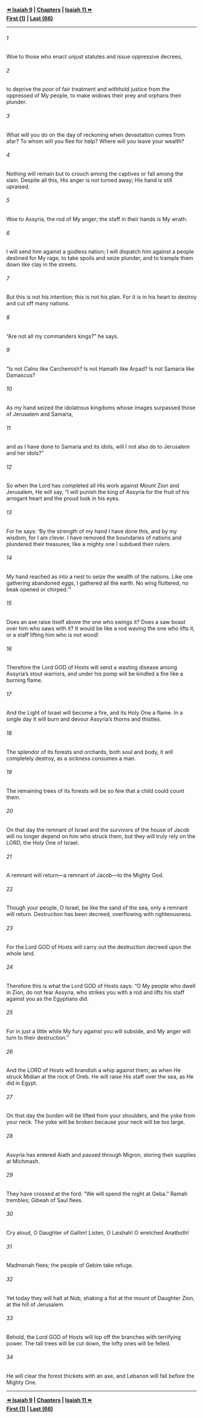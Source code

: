   
**[⏪ Isaiah 9](./Isaiah%209.md) | [Chapters](./_index.md) | [Isaiah 11 ⏩](./Isaiah%2011.md)**  
**[First (1)](./Isaiah%201.md) | [Last (66)](./Isaiah%2066.md)**  
  
---  
  
###### 1  
Woe to those who enact unjust statutes and issue oppressive decrees,  
  
###### 2  
to deprive the poor of fair treatment and withhold justice from the oppressed of My people, to make widows their prey and orphans their plunder.  
  
###### 3  
What will you do on the day of reckoning when devastation comes from afar? To whom will you flee for help? Where will you leave your wealth?  
  
###### 4  
Nothing will remain but to crouch among the captives or fall among the slain. Despite all this, His anger is not turned away; His hand is still upraised.  
  
###### 5  
Woe to Assyria, the rod of My anger; the staff in their hands is My wrath.  
  
###### 6  
I will send him against a godless nation; I will dispatch him against a people destined for My rage, to take spoils and seize plunder, and to trample them down like clay in the streets.  
  
###### 7  
But this is not his intention; this is not his plan. For it is in his heart to destroy and cut off many nations.  
  
###### 8  
“Are not all my commanders kings?” he says.  
  
###### 9  
“Is not Calno like Carchemish? Is not Hamath like Arpad? Is not Samaria like Damascus?  
  
###### 10  
As my hand seized the idolatrous kingdoms whose images surpassed those of Jerusalem and Samaria,  
  
###### 11  
and as I have done to Samaria and its idols, will I not also do to Jerusalem and her idols?”  
  
###### 12  
So when the Lord has completed all His work against Mount Zion and Jerusalem, He will say, “I will punish the king of Assyria for the fruit of his arrogant heart and the proud look in his eyes.  
  
###### 13  
For he says: ‘By the strength of my hand I have done this, and by my wisdom, for I am clever. I have removed the boundaries of nations and plundered their treasures; like a mighty one I subdued their rulers.  
  
###### 14  
My hand reached as into a nest to seize the wealth of the nations. Like one gathering abandoned eggs, I gathered all the earth. No wing fluttered, no beak opened or chirped.’”  
  
###### 15  
Does an axe raise itself above the one who swings it? Does a saw boast over him who saws with it? It would be like a rod waving the one who lifts it, or a staff lifting him who is not wood!  
  
###### 16  
Therefore the Lord GOD of Hosts will send a wasting disease among Assyria’s stout warriors, and under his pomp will be kindled a fire like a burning flame.  
  
###### 17  
And the Light of Israel will become a fire, and its Holy One a flame. In a single day it will burn and devour Assyria’s thorns and thistles.  
  
###### 18  
The splendor of its forests and orchards, both soul and body, it will completely destroy, as a sickness consumes a man.  
  
###### 19  
The remaining trees of its forests will be so few that a child could count them.  
  
###### 20  
On that day the remnant of Israel and the survivors of the house of Jacob will no longer depend on him who struck them, but they will truly rely on the LORD, the Holy One of Israel.  
  
###### 21  
A remnant will return—a remnant of Jacob—to the Mighty God.  
  
###### 22  
Though your people, O Israel, be like the sand of the sea, only a remnant will return. Destruction has been decreed, overflowing with righteousness.  
  
###### 23  
For the Lord GOD of Hosts will carry out the destruction decreed upon the whole land.  
  
###### 24  
Therefore this is what the Lord GOD of Hosts says: “O My people who dwell in Zion, do not fear Assyria, who strikes you with a rod and lifts his staff against you as the Egyptians did.  
  
###### 25  
For in just a little while My fury against you will subside, and My anger will turn to their destruction.”  
  
###### 26  
And the LORD of Hosts will brandish a whip against them, as when He struck Midian at the rock of Oreb. He will raise His staff over the sea, as He did in Egypt.  
  
###### 27  
On that day the burden will be lifted from your shoulders, and the yoke from your neck. The yoke will be broken because your neck will be too large.  
  
###### 28  
Assyria has entered Aiath and passed through Migron, storing their supplies at Michmash.  
  
###### 29  
They have crossed at the ford: “We will spend the night at Geba.” Ramah trembles; Gibeah of Saul flees.  
  
###### 30  
Cry aloud, O Daughter of Gallim! Listen, O Laishah! O wretched Anathoth!  
  
###### 31  
Madmenah flees; the people of Gebim take refuge.  
  
###### 32  
Yet today they will halt at Nob, shaking a fist at the mount of Daughter Zion, at the hill of Jerusalem.  
  
###### 33  
Behold, the Lord GOD of Hosts will lop off the branches with terrifying power. The tall trees will be cut down, the lofty ones will be felled.  
  
###### 34  
He will clear the forest thickets with an axe, and Lebanon will fall before the Mighty One.  
  
  
---  
  
**[⏪ Isaiah 9](./Isaiah%209.md) | [Chapters](./_index.md) | [Isaiah 11 ⏩](./Isaiah%2011.md)**  
**[First (1)](./Isaiah%201.md) | [Last (66)](./Isaiah%2066.md)**  
  
